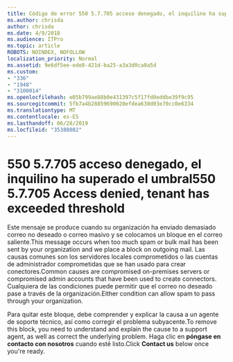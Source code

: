 ```yaml
---
title: Código de error 550 5.7.705 acceso denegado, el inquilino ha superado el umbral
ms.author: chrisda
author: chrisda
ms.date: 4/9/2018
ms.audience: ITPro
ms.topic: article
ROBOTS: NOINDEX, NOFOLLOW
localization_priority: Normal
ms.assetid: 9e6df5ee-ede8-421d-ba25-a3a3d0ca0a5d
ms.custom:
- "336"
- "1948"
- "3100014"
ms.openlocfilehash: e05b799ae88b0e431397c5f17fd0eddbe39f9c95
ms.sourcegitcommit: 5fb7a4b28859690020efdea630d03e70cc0e6334
ms.translationtype: MT
ms.contentlocale: es-ES
ms.lasthandoff: 06/28/2019
ms.locfileid: "35388082"
---
```

# <a name="550-57705-access-denied-tenant-has-exceeded-threshold"></a><span data-ttu-id="4a231-102">550 5.7.705 acceso denegado, el inquilino ha superado el umbral</span><span class="sxs-lookup"><span data-stu-id="4a231-102">550 5.7.705 Access denied, tenant has exceeded threshold</span></span>

<span data-ttu-id="4a231-103">Este mensaje se produce cuando su organización ha enviado demasiado correo no deseado o correo masivo y se colocamos un bloque en el correo saliente.</span><span class="sxs-lookup"><span data-stu-id="4a231-103">This message occurs when too much spam or bulk mail has been sent by your organization and we place a block on outgoing mail.</span></span>
<span data-ttu-id="4a231-104">Las causas comunes son los servidores locales comprometidos o las cuentas de administrador comprometidas que se han usado para crear conectores.</span><span class="sxs-lookup"><span data-stu-id="4a231-104">Common causes are compromised on-premises servers or compromised admin accounts that have been used to create connectors.</span></span> <span data-ttu-id="4a231-105">Cualquiera de las condiciones puede permitir que el correo no deseado pase a través de la organización.</span><span class="sxs-lookup"><span data-stu-id="4a231-105">Either condition can allow spam to pass through your organization.</span></span>

<span data-ttu-id="4a231-106">Para quitar este bloque, debe comprender y explicar la causa a un agente de soporte técnico, así como corregir el problema subyacente.</span><span class="sxs-lookup"><span data-stu-id="4a231-106">To remove this block, you need to understand and explain the cause to a support agent, as well as correct the underlying problem.</span></span>
<span data-ttu-id="4a231-107">Haga clic en **póngase en contacto con nosotros** cuando esté listo.</span><span class="sxs-lookup"><span data-stu-id="4a231-107">Click **Contact us** below once you're ready.</span></span>

